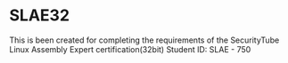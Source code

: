 # SLAE32
This is been created for completing the requirements of the SecurityTube Linux Assembly Expert certification(32bit)
Student ID: SLAE - 750
